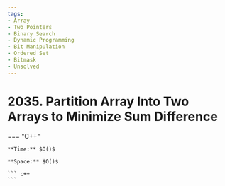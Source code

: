 ```yaml
---
tags:
- Array
- Two Pointers
- Binary Search
- Dynamic Programming
- Bit Manipulation
- Ordered Set
- Bitmask
- Unsolved
---
```



# 2035. Partition Array Into Two Arrays to Minimize Sum Difference

=== "C++"

    **Time:** $O()$

    **Space:** $O()$

    ``` c++
    ```